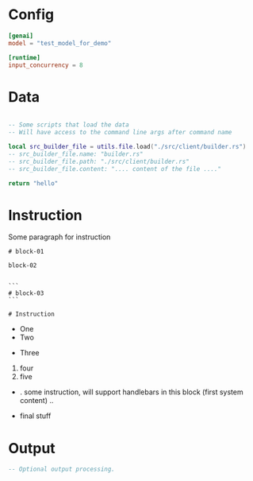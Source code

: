 # Config

```toml
[genai]
model = "test_model_for_demo"

[runtime]
input_concurrency = 8
```

# Data

```lua

-- Some scripts that load the data
-- Will have access to the command line args after command name

local src_builder_file = utils.file.load("./src/client/builder.rs")
-- src_builder_file.name: "builder.rs"
-- src_builder_file.path: "./src/client/builder.rs"
-- src_builder_file.content: ".... content of the file ...."

return "hello"
```

# Instruction

Some paragraph for instruction

```some
# block-01
```

```some
block-02
```

``````

```
# block-03
```

# Instruction
```````

- One 
- Two
* Three

1. four
2. five

- . some instruction, will support handlebars in this block (first system content) ..
* final stuff

# Output

```lua
-- Optional output processing.
```
